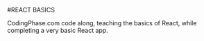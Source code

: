 #REACT BASICS

CodingPhase.com code along, teaching the basics of React, while completing a very basic React app.